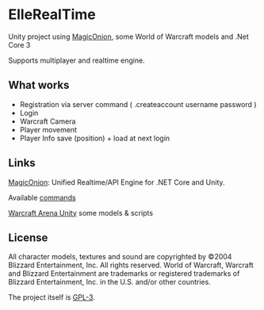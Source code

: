 # ElleRealTime
Unity project using [MagicOnion](https://github.com/Cysharp/MagicOnion/), some World of Warcraft models and .Net Core 3

Supports multiplayer and realtime engine.

## What works
- Registration via server command ( .createaccount username password )
- Login
- Warcraft Camera
- Player movement
- Player Info save (position) + load at next login

## Links
[MagicOnion](https://github.com/Cysharp/MagicOnion/): Unified Realtime/API Engine for .NET Core and Unity.

Available [commands](https://github.com/LuigiElleBalotta/ElleRealTime/wiki/Commands)


[Warcraft Arena Unity](https://github.com/Reinisch/Warcraft-Arena-Unity/) some models & scripts

## License
All character models, textures and sound are copyrighted by ©2004 Blizzard Entertainment, Inc. All rights reserved. World of Warcraft, Warcraft and Blizzard Entertainment are trademarks or registered trademarks of Blizzard Entertainment, Inc. in the U.S. and/or other countries.

The project itself is [GPL-3](LICENSE).
